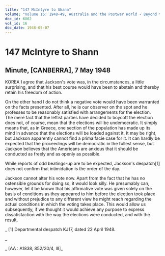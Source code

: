 ```yaml
---
title: "147 McIntyre to Shann"
volume: "Volume 16: 1948-49, Australia and the Postwar World - Beyond the Region"
doc_id: 6862
vol_id: 16
doc_date: 1948-05-07
---
```


# 147 McIntyre to Shann

## Minute, [CANBERRA], 7 May 1948

KOREA I agree that Jackson's vote was, in the circumstances, a little surprising, and that his best course would have been to abstain and thereby retain his freedom of action.

On the other hand I do not think a negative vote would have been warranted on the facts presented. After all, he is our observer on the spot and he professes to be reasonably satisfied with arrangements for the election. The mere fact that the leftist parties have decided to boycott the election does not, of course, mean that the elections will be undemocratic. It simply means that, as in Greece, one section of the population has made up its mind in advance that the elections will be loaded against it. It may be right, but Jackson apparently cannot find a prima facie case for it. It can hardly be expected that the proceedings will be democratic in the fullest sense, but Jackson believes that the Americans are anxious that it should be conducted as freely and as openly as possible.

While reports of odd beatings-up are to be expected, Jackson's despatch[1] does not confirm that intimidation is the order of the day.

Jackson cannot alter his vote now. Apart from the fact that he has no ostensible grounds for doing so, it would look silly. He presumably can, however, let it be known that his affirmative vote was given solely on the basis of conditions as they appeared to him before the election took place and without prejudice to any different view he might reach regarding the actual conditions in which the voting takes place. This would allow us subsequently, if we thought it would achieve any purpose to express dissatisfaction with the way the elections were conducted, and with the result.

_ [1] Departmental despatch KJ17, dated 22 April 1948.

_

_ [AA : A1838, 852/20/4, III]_
